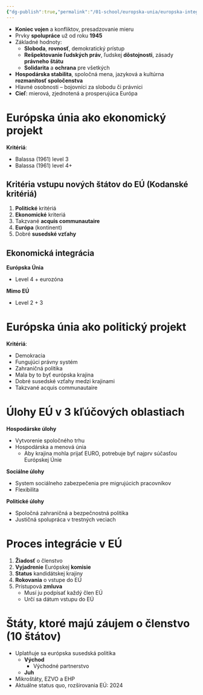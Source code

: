 ```yaml
---
{"dg-publish":true,"permalink":"/01-school/europska-unia/europska-integracia/","tags":["year1","winterSemester","uniEU"]}
---
```


- **Koniec vojen** a konfliktov, presadzovanie mieru
- Prvky **spolupráce** už od roku **1945**
- Základné hodnoty:
	- **Sloboda**, **rovnosť**, demokratický prístup
	- **Rešpektovanie ľudských práv**, ľudskej **dôstojnosti**, zásady **právneho štátu**
	- **Solidarita** a **ochrana** pre všetkých
- **Hospodárska stabilita**, spoločná mena, jazyková a kultúrna **rozmanitosť spoločenstva**
- Hlavné osobnosti – bojovníci za slobodu či právnici
- **Cieľ**: mierová, zjednotená a prosperujúca Európa

# Európska únia ako ekonomický projekt
**Kritériá**:
- Balassa (1961) level 3
- Balassa (1961) level 4+

## Kritéria vstupu nových štátov do EÚ (Kodanské kritériá)
1. **Politické** kritériá
2. **Ekonomické** kriteriá
3. Takzvané **acquis communautaire**
4. **Európa** (kontinent)
5. Dobré **susedské vzťahy**

## Ekonomická integrácia
**Európska Únia**
- Level 4 + eurozóna

**Mimo EÚ**
- Level 2 + 3

# Európska únia ako politický projekt
**Kritériá**:
- Demokracia
- Fungujúci právny systém
- Zahraničná politika
- Mala by to byť európska krajina
- Dobré susedské vzťahy medzi krajinami
- Takzvané acquis communautaire

# Úlohy EÚ v 3 kľúčových oblastiach
**Hospodárske úlohy**
- Vytvorenie spoločného trhu
- Hospodárska a menová únia
	- Aby krajina mohla prijať EURO, potrebuje byť najprv súčasťou Európskej Únie

**Sociálne úlohy**
- System sociálneho zabezpečenia pre migrujúcich pracovníkov
- Flexibilita

**Politické úlohy**
- Spoločná zahraničná a bezpečnostná politika
- Justičná spolupráca v trestných veciach

# Proces integrácie v EÚ
1. **Žiadosť** o členstvo
2. **Vyjadrenie** Európskej **komisie**
3. **Status** kandidátskej krajiny
4. **Rokovania** o vstupe do EÚ
5. Prístupová **zmluva**
	- Musí ju podpísať každý člen EÚ
	- Určí sa dátum vstupu do EÚ

# Štáty, ktoré majú záujem o členstvo (10 štátov)
- Uplatňuje sa európska susedská politika
	- **Východ**
		- Východné partnerstvo
	- **Juh**
- Mikroštáty, EZVO a EHP
- Aktuálne status quo, rozširovania EÚ: 2024